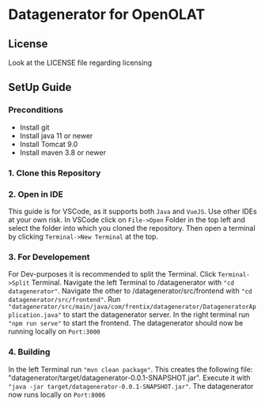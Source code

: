 # Datagenerator for OpenOLAT

## License
Look at the LICENSE file regarding licensing

## SetUp Guide
### Preconditions
- Install git
- Install java 11 or newer
- Install Tomcat 9.0
- Install maven 3.8 or newer

### 1. Clone this Repository

### 2. Open in IDE
This guide is for VSCode, as it supports both `Java` and `VueJS`. Use other IDEs at your own risk.
In VSCode click on `File->Open` Folder in the top left and select the folder into which you cloned the repository.
Then open a terminal by clicking `Terminal->New Terminal` at the top.

### 3. For Developement
For Dev-purposes it is recommended to split the Terminal. Click `Terminal->Split` Terminal.
Navigate the left Terminal to /datagenerator with `"cd datagenerator"`. Navigate the other to /datagenerator/src/frontend with `"cd datagenerator/src/frontend"`.
Run `"datagenerator/src/main/java/com/frentix/datagenerator/DatageneratorApplication.java"` to start the datagenerator server. In the right terminal run `"npm run serve"` to start the frontend. The datagenerator should now be running locally on `Port:3000`

### 4. Building
In the left Terminal run `"mvn clean package"`. This creates the following file: "datagenerator/target/datagenerator-0.0.1-SNAPSHOT.jar". Execute it with `"java -jar target/datagenerator-0.0.1-SNAPSHOT.jar"`. The datagenerator now runs locally on `Port:8006`
